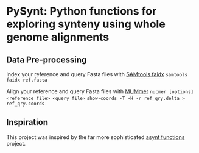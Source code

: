 # PySynt: Python functions for exploring synteny using whole genome alignments

## Data Pre-processing

Index your reference and query Fasta files with [SAMtools faidx](https://www.htslib.org/doc/samtools-faidx.html)
```samtools faidx ref.fasta```

Align your reference and query Fasta files with [MUMmer](https://mummer4.github.io/)
```nucmer [options] <reference file> <query file>```
```show-coords -T -H -r ref_qry.delta > ref_qry.coords```

## Inspiration
This project was inspired by the far more sophisticated [asynt functions](https://github.com/simonhmartin/asynt/tree/master) project.
